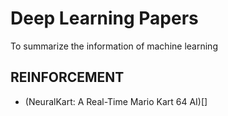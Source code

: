 # Deep Learning Papers
To summarize the information of machine learning

## REINFORCEMENT

* (NeuralKart: A Real-Time Mario Kart 64 AI)[]

